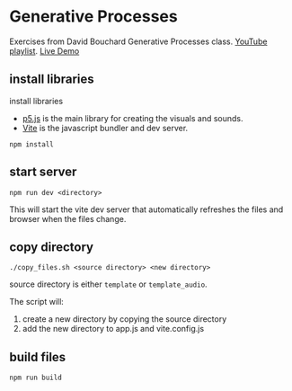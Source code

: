 # Generative Processes

Exercises from David Bouchard Generative Processes class. [YouTube playlist](https://www.youtube.com/playlist?list=PLLx7jIm38p9m6n8X01Sz2kQaSC9U6_6u5). [Live Demo](https://wykhuh.github.io/Generative_Processes/)

## install libraries

install libraries

- [p5.js](https://p5js.org) is the main library for creating the visuals and sounds.
- [Vite](https://vitejs.dev) is the javascript bundler and dev server.

```{bash}
npm install
```

## start server

```{bash}
npm run dev <directory>
```

This will start the vite dev server that automatically refreshes the files and browser when the files change.

## copy directory

```{bash}
./copy_files.sh <source directory> <new directory>
```

source directory is either `template` or `template_audio`.

The script will:

1. create a new directory by copying the source directory
2. add the new directory to app.js and vite.config.js

## build files

```{bash}
npm run build
```
